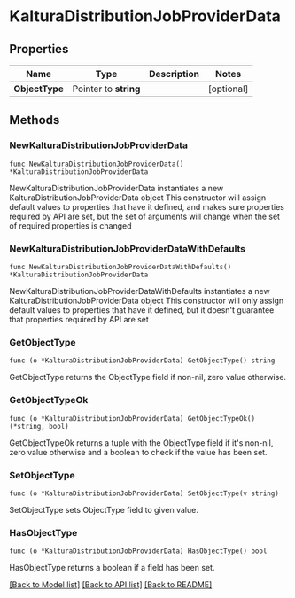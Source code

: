 # KalturaDistributionJobProviderData

## Properties

Name | Type | Description | Notes
------------ | ------------- | ------------- | -------------
**ObjectType** | Pointer to **string** |  | [optional] 

## Methods

### NewKalturaDistributionJobProviderData

`func NewKalturaDistributionJobProviderData() *KalturaDistributionJobProviderData`

NewKalturaDistributionJobProviderData instantiates a new KalturaDistributionJobProviderData object
This constructor will assign default values to properties that have it defined,
and makes sure properties required by API are set, but the set of arguments
will change when the set of required properties is changed

### NewKalturaDistributionJobProviderDataWithDefaults

`func NewKalturaDistributionJobProviderDataWithDefaults() *KalturaDistributionJobProviderData`

NewKalturaDistributionJobProviderDataWithDefaults instantiates a new KalturaDistributionJobProviderData object
This constructor will only assign default values to properties that have it defined,
but it doesn't guarantee that properties required by API are set

### GetObjectType

`func (o *KalturaDistributionJobProviderData) GetObjectType() string`

GetObjectType returns the ObjectType field if non-nil, zero value otherwise.

### GetObjectTypeOk

`func (o *KalturaDistributionJobProviderData) GetObjectTypeOk() (*string, bool)`

GetObjectTypeOk returns a tuple with the ObjectType field if it's non-nil, zero value otherwise
and a boolean to check if the value has been set.

### SetObjectType

`func (o *KalturaDistributionJobProviderData) SetObjectType(v string)`

SetObjectType sets ObjectType field to given value.

### HasObjectType

`func (o *KalturaDistributionJobProviderData) HasObjectType() bool`

HasObjectType returns a boolean if a field has been set.


[[Back to Model list]](../README.md#documentation-for-models) [[Back to API list]](../README.md#documentation-for-api-endpoints) [[Back to README]](../README.md)



